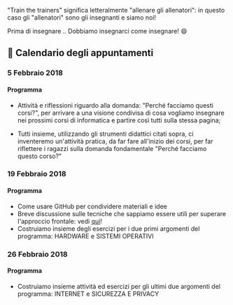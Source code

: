 "Train the trainers" significa letteralmente "allenare gli allenatori": in questo caso gli "allenatori" sono gli insegnanti e siamo noi!

Prima di insegnare .. Dobbiamo insegnarci come insegnare! :smile:

:calendar: Calendario degli appuntamenti 
----------------------------------------
### 5 Febbraio 2018
#### Programma
* Attività e riflessioni riguardo alla domanda: "Perché facciamo questi corsi?", per arrivare a una visione condivisa di cosa vogliamo insegnare nei prossimi corsi di informatica e partire così tutti sulla stessa pagina;

* Tutti insieme, utilizzando gli strumenti didattici citati sopra, ci inventeremo un'attività pratica, da far fare all'inizio dei corsi, per far riflettere i ragazzi sulla domanda fondamentale "Perché facciamo questo corso?"

### 19 Febbraio 2018
#### Programma
* Come usare GitHub per condividere materiali e idee
* Breve discussione sulle tecniche che sappiamo essere utili per superare l'approccio frontale: vedi [qui](metodi-per-superare-approccio-frontale.pdf)!
* Costruiamo insieme degli esercizi per i due primi argomenti del programma: HARDWARE e SISTEMI OPERATIVI

### 26 Febbraio 2018
#### Programma
* Costruiamo insieme attività ed esercizi per gli ultimi due argomenti del programma: INTERNET e SICUREZZA E PRIVACY

